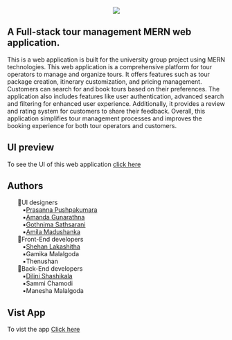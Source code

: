 <p align=center>
   <img src="https://github.com/Shehan-lakshitha/Pearl/assets/90453471/f96df73c-bcd4-497f-ac06-97fb935ec552"
</p> 
   
## A Full-stack tour management MERN web application.
This is a web application is built for the university group project using MERN technologies.
This web application is a comprehensive platform for tour operators to manage and organize tours. It offers features such as tour package creation, itinerary customization, and pricing management. Customers can search for and book tours based on their preferences. The application also includes features like user authentication, advanced search and filtering for enhanced user experience. Additionally, it provides a review and rating system for customers to share their feedback. Overall, this application simplifies tour management processes and improves the booking experience for both tour operators and customers.
   
## UI preview
To see the UI of this web application <a href='https://www.figma.com/file/MWAtnF7IUG9oLpnxI89QuR/PEARL---UI-DESIGN?type=design&node-id=2%3A4&t=b3zIM2NBQ43Frl1j-1'>click here</a>
   
## Authors
<ul>
💠UI designers<br>
   &nbsp;&nbsp;&nbsp;▪️<a href=https://github.com/UGPPKumara>Prasanna Pushpakumara</a><br>
   &nbsp;&nbsp;&nbsp;▪️<a href=https://github.com/Amagunarathna>Amanda Gunarathna</a><br>
   &nbsp;&nbsp;&nbsp;▪️<a href=https://github.com/Gsathsarani>Gothnima Sathsarani</a><br>
   &nbsp;&nbsp;&nbsp;▪️<a href=https://github.com/morty167>Amila Madushanka</a><br>
💠Front-End developers<br>
    &nbsp;&nbsp;&nbsp;▪️<a href=https://github.com/Shehan-Lakshitha>Shehan Lakashitha</a><br>
    &nbsp;&nbsp;&nbsp;▪️Gamika Malalgoda<br>
    &nbsp;&nbsp;&nbsp;▪️Thenushan<br>
💠Back-End developers<br>
   &nbsp;&nbsp;&nbsp;▪️<a href=https://github.com/Dilini-Shashikala-Gnanarathne>Dilini Shashikala</a><br>
   &nbsp;&nbsp;&nbsp;▪️Sammi Chamodi<br>
   &nbsp;&nbsp;&nbsp;▪️Manesha Malalgoda<br>
</ul>

## Vist App
   To vist the app <a href=https://pearl-170fe.web.app>Click here </a>
